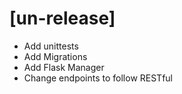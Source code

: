 # [un-release]
- Add unittests
- Add Migrations
- Add Flask Manager
- Change endpoints to follow RESTful
